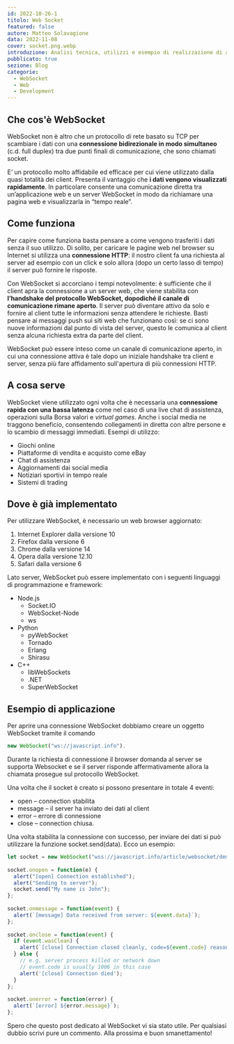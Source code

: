 ```yaml
---
id: 2022-10-26-1
titolo: Web Socket
featured: false
autore: Matteo Solavagione
data: 2022-11-08
cover: socket.png.webp
introduzione: Analisi tecnica, utilizzi e esempio di realizzazione di applicazione
pubblicato: true
sezione: Blog
categorie: 
  - WebSocket
  - Web
  - Development
---
```


## Che cos'è WebSocket
WebSocket non è altro che un protocollo di rete basato su TCP per scambiare i dati con una **connessione bidirezionale in modo simultaneo** (c.d. full duplex) tra due punti finali di comunicazione, che sono chiamati socket. 

E’ un protocollo molto affidabile ed efficace per cui viene utilizzato dalla quasi totalità dei client. Presenta il vantaggio che **i dati vengono visualizzati rapidamente**. In particolare consente una comunicazione diretta tra un’applicazione web e un server WebSocket in modo da richiamare una pagina web e visualizzarla in “tempo reale”.

## Come funziona
Per capire come funziona basta pensare a come vengono trasferiti i dati senza il suo utilizzo. Di solito, per caricare le pagine web nel browser su Internet si utilizza una **connessione HTTP**: il nostro client fa una richiesta al server ad esempio con un click e solo allora (dopo un certo lasso di tempo) il server può fornire le risposte.

Con WebSocket si accorciano i tempi notevolmente: è sufficiente che il client apra la connessione a un server web, che viene stabilita con **l’handshake del protocollo WebSocket, dopodiché il canale di comunicazione rimane aperto**. Il server può diventare attivo da solo e fornire al client tutte le informazioni senza attendere le richieste. Basti pensare ai messaggi push sui siti web che funzionano così: se ci sono nuove informazioni dal punto di vista del server, questo le comunica al client senza alcuna richiesta extra da parte del client.

WebSocket può essere inteso come un canale di comunicazione aperto, in cui una connessione attiva è tale dopo un iniziale handshake tra client e server, senza più fare affidamento sull'apertura di più connessioni HTTP.

## A cosa serve
WebSocket viene utilizzato ogni volta che è necessaria una **connessione rapida con una bassa latenza** come nel caso di una live chat di assistenza, operazioni sulla Borsa valori e *virtual games*.
Anche i social media ne traggono beneficio, consentendo collegamenti in diretta con altre persone e lo scambio di messaggi immediati. 
Esempi di utilizzo:
* Giochi online
* Piattaforme di vendita e acquisto come eBay
* Chat di assistenza
* Aggiornamenti dai social media
* Notiziari sportivi in tempo reale
* Sistemi di trading

## Dove è già implementato
Per utilizzare WebSocket, è necessario un web browser aggiornato:

1. Internet Explorer dalla versione 10
2. Firefox dalla versione 6
3. Chrome dalla versione 14
4. Opera dalla versione 12.10
5. Safari dalla versione 6

Lato server, WebSocket può essere implementato con i seguenti linguaggi di programmazione e framework:

- Node.js
  - Socket.IO
  - WebSocket-Node
  - ws
- Python    
  - pyWebSocket
  - Tornado
  - Erlang
  - Shirasu
- C++
  - libWebSockets
  - .NET
  - SuperWebSocket

## Esempio di applicazione

Per aprire una connessione WebSocket dobbiamo creare un oggetto WebSocket tramite il comando  

```js
new WebSocket("ws://javascript.info").
```

Durante la richiesta di connessione il browser domanda al server se supporta Websocket e se il server risponde affermativamente allora la chiamata prosegue sul protocollo WebSocket.

Una volta che il socket è creato si possono presentare in totale 4 eventi:
- open – connection stabilita
- message – il server ha inviato dei dati al client
- error – errore di connessione
- close – connection chiusa.

Una volta stabilita la connessione con successo, per inviare dei dati si può utilizzare la funzione socket.send(data).
Ecco un esempio:
```javascript
let socket = new WebSocket("wss://javascript.info/article/websocket/demo/hello");
 
socket.onopen = function(e) {
  alert("[open] Connection established");
  alert("Sending to server");
  socket.send("My name is John");
};
 
socket.onmessage = function(event) {
  alert(`[message] Data received from server: ${event.data}`);
};
 
socket.onclose = function(event) {
  if (event.wasClean) {
    alert(`[close] Connection closed cleanly, code=${event.code} reason=${event.reason}`);
  } else {
    // e.g. server process killed or network down
    // event.code is usually 1006 in this case
    alert('[close] Connection died');
  }
};
 
socket.onerror = function(error) {
  alert(`[error] ${error.message}`);
};
```
Spero che questo post dedicato al WebSocket vi sia stato utile. Per qualsiasi dubbio scrivi pure un commento. Alla prossima e buon smanettamento!





